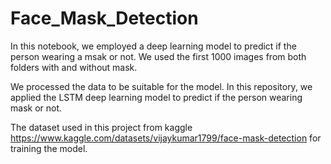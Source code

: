 # Face_Mask_Detection

In this notebook, we employed a deep learning model to predict if the person wearing a msak or not. 
We used the first 1000 images from both folders with and without mask.

We processed the data to be suitable for the model. In this repository, we applied the LSTM deep learning model to predict if the person wearing mask or not.

The dataset used in this project from kaggle https://www.kaggle.com/datasets/vijaykumar1799/face-mask-detection for training the model.
